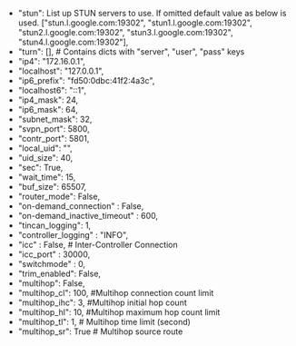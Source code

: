 *  "stun": List up STUN servers to use. If omitted default value as below is used. 
["stun.l.google.com:19302", "stun1.l.google.com:19302",
             "stun2.l.google.com:19302", "stun3.l.google.com:19302",
             "stun4.l.google.com:19302"],
* "turn": [],  # Contains dicts with "server", "user", "pass" keys
* "ip4": "172.16.0.1",
*  "localhost": "127.0.0.1",
* "ip6_prefix": "fd50:0dbc:41f2:4a3c",
*  "localhost6": "::1",
*  "ip4_mask": 24,
*  "ip6_mask": 64,
*  "subnet_mask": 32,
* "svpn_port": 5800,
*  "contr_port": 5801,
*  "local_uid": "",
*  "uid_size": 40,
*  "sec": True,
*   "wait_time": 15,
*   "buf_size": 65507,
*   "router_mode": False,
*    "on-demand_connection" : False,
*    "on-demand_inactive_timeout" : 600,
*  "tincan_logging": 1,
*  "controller_logging" : "INFO",
*  "icc" : False, # Inter-Controller Connection
*   "icc_port" : 30000,
*   "switchmode" : 0,
*  "trim_enabled": False,
*   "multihop": False,
*  "multihop_cl": 100, #Multihop connection count limit
*   "multihop_ihc": 3, #Multihop initial hop count
*   "multihop_hl": 10, #Multihop maximum hop count limit
*   "multihop_tl": 1,  # Multihop time limit (second)
*   "multihop_sr": True # Multihop source route